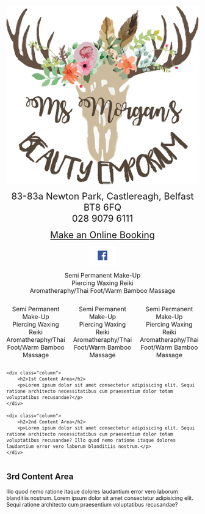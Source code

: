 <div>
  <p align="center"> 
    <img src="logo.png">
  </p>

  <p align="center"> 
    <font size="5">
      83-83a Newton Park, Castlereagh, Belfast BT8 6FQ <br>
      028 9079 6111<br>
    </font> 
  </p>
  
   <p align="center">
    <font size="5">
      <a href="https://msmorgansbeautyemporium.as.me">Make an Online Booking</a><br>
    </font>
  </p>

  <p align="center">
    <a href="https://www.facebook.com/msmorgansbeautyemporium">
      <img src="fb.png" alt="FaceBook" height="50" width="70">
    </a>
   </p>
   
   
   <p align="center">
    <font size="3">
        Semi Permanent Make-Up <br>
        Piercing Waxing Reiki <br>
        Aromatheraphy/Thai Foot/Warm Bamboo Massage 
     </font>  
   </p>
   
   
 </div>
 
 
 

<div class="columns">
    <div class="1">
         <p align="center">
    <font size="3">
        Semi Permanent Make-Up <br>
        Piercing Waxing Reiki <br>
        Aromatheraphy/Thai Foot/Warm Bamboo Massage 
     </font>  
   </p>
    </div>
    <div class="2">
         <p align="center">
    <font size="3">
        Semi Permanent Make-Up <br>
        Piercing Waxing Reiki <br>
        Aromatheraphy/Thai Foot/Warm Bamboo Massage 
     </font>  
   </p>
    </div>
    <div class="3" >
         <p align="center">
    <font size="3">
        Semi Permanent Make-Up <br>
        Piercing Waxing Reiki <br>
        Aromatheraphy/Thai Foot/Warm Bamboo Massage 
     </font>  
   </p>
  </div>
</div>
<div class="clear"></div>


<section class="columns">
	
	<div class="column">
		<h2>1st Content Area</h2>
		<p>Lorem ipsum dolor sit amet consectetur adipisicing elit. Sequi ratione architecto necessitatibus cum praesentium dolor totam voluptatibus recusandae?</p>
	</div>
	
	<div class="column">
		<h2>2nd Content Area</h2>
		<p>Lorem ipsum dolor sit amet consectetur adipisicing elit. Sequi ratione architecto necessitatibus cum praesentium dolor totam voluptatibus recusandae? Illo quod nemo ratione itaque dolores laudantium error vero laborum blanditiis nostrum.</p>
	</div>
  
  <div class="column">
		<h2>3rd Content Area</h2>
		<p>Illo quod nemo ratione itaque dolores laudantium error vero laborum blanditiis nostrum. Lorem ipsum dolor sit amet consectetur adipisicing elit. Sequi ratione architecto cum praesentium voluptatibus recusandae?</p>
	</div>
	
</section>	



 
  
  

